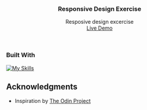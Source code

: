 <h3 align="center">Responsive Design Exercise</h3>

  <p align="center">
    Resposive design excercise  
    <br />
    <a href="https://notsanta20.github.io/Resposive-design-excercise/" target="_blank">Live Demo</a>
  </p>
</div>
<br>

<!-- ABOUT THE PROJECT -->

### Built With

[![My Skills](https://skillicons.dev/icons?i=js,html,css)](https://skillicons.dev)

<!-- ACKNOWLEDGMENTS -->

## Acknowledgments

- Inspiration by <a href="https://www.theodinproject.com/lessons/node-path-advanced-html-and-css-homepage#project-solution" target="_blank">The Odin Project</a>
